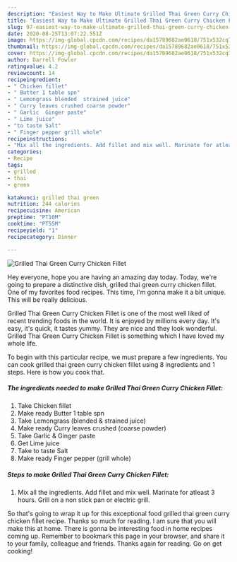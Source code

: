 ```yaml
---
description: "Easiest Way to Make Ultimate Grilled Thai Green Curry Chicken Fillet"
title: "Easiest Way to Make Ultimate Grilled Thai Green Curry Chicken Fillet"
slug: 97-easiest-way-to-make-ultimate-grilled-thai-green-curry-chicken-fillet
date: 2020-08-25T13:07:22.551Z
image: https://img-global.cpcdn.com/recipes/da15789682ae0618/751x532cq70/grilled-thai-green-curry-chicken-fillet-recipe-main-photo.jpg
thumbnail: https://img-global.cpcdn.com/recipes/da15789682ae0618/751x532cq70/grilled-thai-green-curry-chicken-fillet-recipe-main-photo.jpg
cover: https://img-global.cpcdn.com/recipes/da15789682ae0618/751x532cq70/grilled-thai-green-curry-chicken-fillet-recipe-main-photo.jpg
author: Darrell Fowler
ratingvalue: 4.2
reviewcount: 14
recipeingredient:
- " Chicken fillet"
- " Butter 1 table spn"
- " Lemongrass blended  strained juice"
- " Curry leaves crushed coarse powder"
- " Garlic  Ginger paste"
- " Lime juice"
- "to taste Salt"
- " Finger pepper grill whole"
recipeinstructions:
- "Mix all the ingredients. Add fillet and mix well. Marinate for atleast 3 hours. Grill on a non stick pan or electric grill."
categories:
- Recipe
tags:
- grilled
- thai
- green

katakunci: grilled thai green 
nutrition: 244 calories
recipecuisine: American
preptime: "PT10M"
cooktime: "PT55M"
recipeyield: "1"
recipecategory: Dinner

---
```



![Grilled Thai Green Curry Chicken Fillet](https://img-global.cpcdn.com/recipes/da15789682ae0618/751x532cq70/grilled-thai-green-curry-chicken-fillet-recipe-main-photo.jpg)

Hey everyone, hope you are having an amazing day today. Today, we're going to prepare a distinctive dish, grilled thai green curry chicken fillet. One of my favorites food recipes. This time, I'm gonna make it a bit unique. This will be really delicious.

Grilled Thai Green Curry Chicken Fillet is one of the most well liked of recent trending foods in the world. It is enjoyed by millions every day. It's easy, it's quick, it tastes yummy. They are nice and they look wonderful. Grilled Thai Green Curry Chicken Fillet is something which I have loved my whole life.




To begin with this particular recipe, we must prepare a few ingredients. You can cook grilled thai green curry chicken fillet using 8 ingredients and 1 steps. Here is how you cook that.

<!--inarticleads1-->

##### The ingredients needed to make Grilled Thai Green Curry Chicken Fillet:

1. Take  Chicken fillet
1. Make ready  Butter 1 table spn
1. Take  Lemongrass (blended &amp; strained juice)
1. Make ready  Curry leaves crushed (coarse powder)
1. Take  Garlic &amp; Ginger paste
1. Get  Lime juice
1. Take to taste Salt
1. Make ready  Finger pepper (grill whole)




<!--inarticleads2-->

##### Steps to make Grilled Thai Green Curry Chicken Fillet:

1. Mix all the ingredients. Add fillet and mix well. Marinate for atleast 3 hours. Grill on a non stick pan or electric grill.




So that's going to wrap it up for this exceptional food grilled thai green curry chicken fillet recipe. Thanks so much for reading. I am sure that you will make this at home. There is gonna be interesting food in home recipes coming up. Remember to bookmark this page in your browser, and share it to your family, colleague and friends. Thanks again for reading. Go on get cooking!
